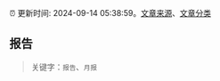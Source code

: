 :alarm_clock: 更新时间: 2024-09-14 05:38:59。[文章来源](/README.md)、[文章分类](/TAGS.md)

## 报告


> 关键字：`报告`、`月报`



